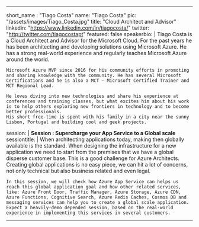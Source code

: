 ---

short_name : "Tiago Costa"
name: "Tiago Costa"
pic: "/assets/images/Tiago_Costa.jpg"
title: "Cloud Architect and Advisor"
linkedin: "https://www.linkedin.com/in/tiagocosta/"
twitter: "http://twitter.com/tiagocostapt"
featured: false
speakerbio: |
    Tiago Costa is a Cloud Architect and Advisor for the Microsoft Cloud. For the past years he has been architecting and developing solutions using Microsoft Azure. He has a strong real-world experience and regularly teaches Microsoft Azure around the world.

    Microsoft Azure MVP since 2016 for his community efforts in promoting and sharing knowledge with the community. He has several Microsoft Certifications and he is also a MCT – Microsoft Certified Trainer and MCT Regional Lead.

    He loves diving into new technologies and share his experience at conferences and training classes, but what excites him about his work is to help others exploring new frontiers in technology and to become better professionals.
    His short free-time is spent with his family in a city near the sunny Lisbon, Portugal and building cool and geek projects.
    
session: |
    **Session :  Supercharge your App Service to a Global scale**
sessiontitle: |
    When architecting applications today, making then globally available is the standard. When designing the infrastructure for a new application we need to start from the premises that we have a global disperse customer base. This is a good challenge for Azure Architects. Creating global applications is no easy piece, we can hit a lot of concerns, not only technical but also business related and even legal.

    In this session, we will check how Azure App Service can helps us reach this global application goal and how other related services, like: Azure Front Door, Traffic Manager, Azure Storage, Azure CDN, Azure Functions, Cognitive Search, Azure Redis Caches, Cosmos DB and messaging services can help you to create a global scale application. Expect a heavily-demo depended session, based on the real-world experience in implementing this services in several customers.
    
---
